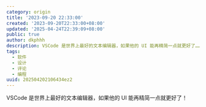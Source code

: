 ```yaml
---
category: origin
title: '2023-09-20 22:33:00'
created: '2023-09-20T22:33:00+08:00'
updated: '2025-04-24T22:39:09+08:00'
public: true
author: dkphhh
description: VSCode 是世界上最好的文本编辑器，如果他的 UI 能再精简一点就更好了……
tags:
  - 软件
  - 设计
  - 评论
  - 编程
uuid: 202504202106434ez2
---
```


VSCode 是世界上最好的文本编辑器，如果他的 UI 能再精简一点就更好了！
